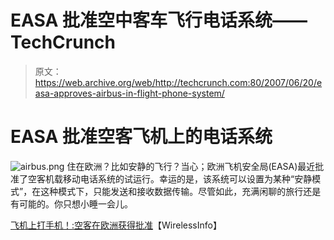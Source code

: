 # EASA 批准空中客车飞行电话系统——TechCrunch

> 原文：<https://web.archive.org/web/http://techcrunch.com:80/2007/06/20/easa-approves-airbus-in-flight-phone-system/>

# EASA 批准空客飞机上的电话系统

![airbus.png](img/2455a2e2a9337235301ee505503f2f16.png)
住在欧洲？比如安静的飞行？当心；欧洲飞机安全局(EASA)最近批准了空客机载移动电话系统的试运行。幸运的是，该系统可以设置为某种“安静模式”，在这种模式下，只能发送和接收数据传输。尽管如此，充满闲聊的旅行还是有可能的。你只想小睡一会儿。

[飞机上打手机！:空客在欧洲获得批准](https://web.archive.org/web/20191104043522/http://www.wirelessinfo.com/content/Cell-phones-on-a-plane---Airbus-gets-approval-in-Europe.htm)【WirelessInfo】